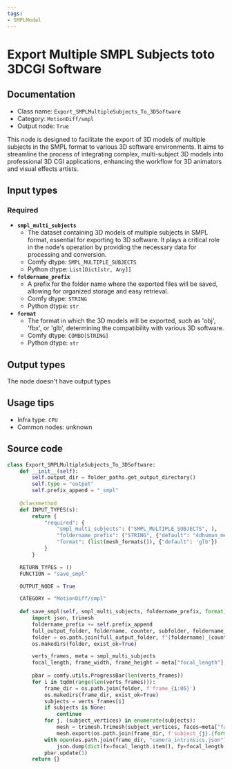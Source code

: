 ```yaml
---
tags:
- SMPLModel
---
```


# Export Multiple SMPL Subjects toto 3DCGI Software 
## Documentation
- Class name: `Export_SMPLMultipleSubjects_To_3DSoftware`
- Category: `MotionDiff/smpl`
- Output node: `True`

This node is designed to facilitate the export of 3D models of multiple subjects in the SMPL format to various 3D software environments. It aims to streamline the process of integrating complex, multi-subject 3D models into professional 3D CGI applications, enhancing the workflow for 3D animators and visual effects artists.
## Input types
### Required
- **`smpl_multi_subjects`**
    - The dataset containing 3D models of multiple subjects in SMPL format, essential for exporting to 3D software. It plays a critical role in the node's operation by providing the necessary data for processing and conversion.
    - Comfy dtype: `SMPL_MULTIPLE_SUBJECTS`
    - Python dtype: `List[Dict[str, Any]]`
- **`foldername_prefix`**
    - A prefix for the folder name where the exported files will be saved, allowing for organized storage and easy retrieval.
    - Comfy dtype: `STRING`
    - Python dtype: `str`
- **`format`**
    - The format in which the 3D models will be exported, such as 'obj', 'fbx', or 'glb', determining the compatibility with various 3D software.
    - Comfy dtype: `COMBO[STRING]`
    - Python dtype: `str`
## Output types
The node doesn't have output types
## Usage tips
- Infra type: `CPU`
- Common nodes: unknown


## Source code
```python
class Export_SMPLMultipleSubjects_To_3DSoftware:
    def __init__(self):
        self.output_dir = folder_paths.get_output_directory()
        self.type = "output"
        self.prefix_append = "_smpl"
    
    @classmethod
    def INPUT_TYPES(s):
        return {
            "required": {
                "smpl_multi_subjects": ("SMPL_MULTIPLE_SUBJECTS", ),
                "foldername_prefix": ("STRING", {"default": "4dhuman_meshes"}),
                "format": (list(mesh_formats()), {"default": 'glb'})
            }
        }

    RETURN_TYPES = ()
    FUNCTION = "save_smpl"

    OUTPUT_NODE = True

    CATEGORY = "MotionDiff/smpl"
    
    def save_smpl(self, smpl_multi_subjects, foldername_prefix, format):
        import json, trimesh
        foldername_prefix += self.prefix_append
        full_output_folder, foldername, counter, subfolder, foldername_prefix = folder_paths.get_save_image_path(foldername_prefix, self.output_dir, 196, 24)
        folder = os.path.join(full_output_folder, f"{foldername}_{counter:05}_")
        os.makedirs(folder, exist_ok=True)

        verts_frames, meta = smpl_multi_subjects
        focal_length, frame_width, frame_height = meta["focal_length"], meta["frame_width"], meta["frame_height"]
        
        pbar = comfy.utils.ProgressBar(len(verts_frames))
        for i in tqdm(range(len(verts_frames))):
            frame_dir = os.path.join(folder, f'frame_{i:05}')
            os.makedirs(frame_dir, exist_ok=True)
            subjects = verts_frames[i]
            if subjects is None:
                continue
            for j, (subject_vertices) in enumerate(subjects):
                mesh = trimesh.Trimesh(subject_vertices, faces=meta["faces"])
                mesh.export(os.path.join(frame_dir, f'subject_{j}.{format}'))
            with open(os.path.join(frame_dir, "camera_intrinsics.json"), 'w') as f:
                json.dump(dict(fx=focal_length.item(), fy=focal_length.item(), cx=meta.get('cx', frame_width / 2), cy=meta.get('cy', frame_height / 2), zfar="1e12"), f)
            pbar.update(1)
        return {}

```
